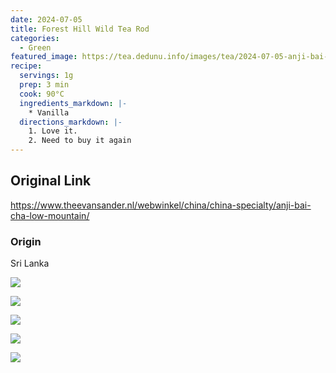 ```yaml
---
date: 2024-07-05
title: Forest Hill Wild Tea Rod
categories:
  - Green
featured_image: https://tea.dedunu.info/images/tea/2024-07-05-anji-bai-cha-low-mountain-24-1.jpeg
recipe:
  servings: 1g
  prep: 3 min
  cook: 90°C
  ingredients_markdown: |-
    * Vanilla
  directions_markdown: |-
    1. Love it.
    2. Need to buy it again
---
```


## Original Link

<https://www.theevansander.nl/webwinkel/china/china-specialty/anji-bai-cha-low-mountain/>

### Origin

Sri Lanka

![](https://tea.dedunu.info/images/tea/2024-07-05-anji-bai-cha-low-mountain-24-2.jpeg)

![](https://tea.dedunu.info/images/tea/2024-07-05-anji-bai-cha-low-mountain-24-3.jpeg)

![](https://tea.dedunu.info/images/tea/2024-07-05-anji-bai-cha-low-mountain-24-4.jpeg)

![](https://tea.dedunu.info/images/tea/2024-07-05-anji-bai-cha-low-mountain-24-5.jpeg)

![](https://tea.dedunu.info/images/tea/2024-07-05-anji-bai-cha-low-mountain-24-6.jpeg)
